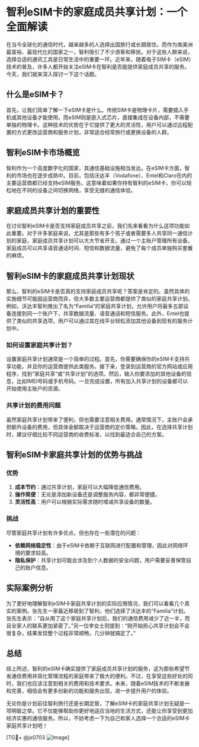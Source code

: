# 智利eSIM卡的家庭成员共享计划：一个全面解读

在当今全球化的通信时代，越来越多的人选择出国旅行或长期居住。而作为南美洲最富裕、最现代化的国家之一，智利吸引了不少游客和移民。对于这些人群来说，选择合适的通讯工具是日常生活中的重要一环。近年来，随着电子SIM卡（eSIM）技术的普及，许多人都开始关注eSIM卡在智利是否能提供家庭成员共享的服务。今天，我们就来深入探讨一下这个话题。

## 什么是eSIM卡？

首先，让我们简单了解一下eSIM卡是什么。传统SIM卡是物理卡片，需要插入手机或其他设备才能使用。而eSIM则是嵌入式芯片，直接集成在设备内部，不需要单独的物理卡。这种技术的优势在于它提供了更大的灵活性，用户可以通过远程配置的方式更改运营商和服务计划，非常适合经常旅行或更换设备的人群。

## 智利eSIM卡市场概览

智利作为一个高度数字化的国家，其通信基础设施相当发达。在eSIM卡方面，智利的市场也在逐步成熟中。目前，包括沃达丰（Vodafone）、Entel和Claro在内的主要运营商都已经支持eSIM服务。这意味着如果你持有智利的eSIM卡，你可以轻松地在不同的设备之间切换网络，享受无缝的通信体验。

## 家庭成员共享计划的重要性

在讨论智利eSIM卡是否支持家庭成员共享之前，我们先来看看为什么这项功能如此重要。对于许多家庭来说，尤其是那些有多个孩子或者需要多人共享同一通信计划的家庭，家庭成员共享计划可以大大节省开支。通过一个主账户管理所有设备，家庭成员可以共享语音通话时间、短信和数据流量，避免了每个成员单独购买套餐的麻烦。

## 智利eSIM卡的家庭成员共享计划现状

那么，智利的eSIM卡是否真的支持家庭成员共享呢？答案是肯定的。虽然具体的实施细节可能因运营商而异，但大多数主要运营商都提供了类似的家庭共享计划。例如，沃达丰智利推出了名为“Familia”的家庭共享计划，允许用户将最多五部设备连接到同一个账户下，共享数据流量、语音通话和短信服务。此外，Entel也提供了类似的共享选项，用户可以通过其在线平台轻松添加其他设备到现有的服务计划中。

### 如何设置家庭共享计划？

设置家庭共享计划通常是一个简单的过程。首先，你需要确保你的eSIM卡支持共享功能，并且你的运营商提供此类服务。接下来，登录到运营商的官方网站或应用程序，找到“家庭共享”或“共享计划”的选项。然后，输入你要添加的其他设备的信息，比如IMEI号码或手机号码。一旦完成设置，所有加入共享计划的设备都可以开始使用主账户的资源。

### 共享计划的费用问题

虽然家庭共享计划带来了便利，但也需要注意相关费用。通常情况下，主账户会承担额外设备的费用，但具体金额取决于运营商的定价策略。因此，在选择共享计划时，建议仔细比较不同运营商的收费标准，以找到最适合自己的方案。

## 智利eSIM卡家庭共享计划的优势与挑战

### 优势

1. **成本节约**：通过共享计划，家庭可以大幅降低通信费用。
2. **操作简便**：无论是添加新设备还是调整服务内容，都非常便捷。
3. **灵活性高**：用户可以根据实际需求随时增减共享设备的数量。

### 挑战

尽管家庭共享计划有许多优点，但也存在一些潜在的问题：
- **依赖网络稳定性**：由于eSIM卡依赖于互联网进行配置和管理，因此对网络环境的要求较高。
- **隐私保护**：共享计划可能会涉及到个人数据的安全问题，用户需要妥善保管自己的账户信息。

## 实际案例分析

为了更好地理解智利eSIM卡家庭共享计划的实际应用情况，我们可以看看几个真实的案例。张先生一家最近移居到了智利，他们选择了沃达丰的“Familia”计划。张先生表示：“自从用了这个家庭共享计划后，我们的通信费用减少了近一半，而且全家人的联系更加紧密了。”另一位李女士则提到：“刚开始担心共享计划会不会很复杂，结果发现整个过程非常顺畅，几分钟就搞定了。”

## 总结

综上所述，智利的eSIM卡确实提供了家庭成员共享计划的服务，这为那些希望节省通信费用并简化管理流程的家庭带来了极大的便利。不过，在享受这些好处的同时，我们也应该注意到相关的费用和技术要求。未来，随着eSIM技术的不断发展和完善，相信会有更多创新的功能和服务出现，进一步提升用户的体验。

无论你是计划前往智利旅行还是长期定居，了解eSIM卡的家庭共享计划无疑是一项明智之举。它不仅能够帮助你更好地适应当地的生活方式，还能让你享受到更加经济实惠的通信服务。所以，不妨考虑一下为自己和家人选择一个合适的eSIM卡家庭共享计划吧！

[TG💪+ @jx0703 ![Image](https://github.com/user-attachments/assets/dbca1d08-cadb-493c-b0ec-ad6f7a83f270)]